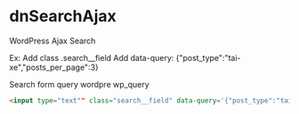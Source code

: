 ﻿# dnSearchAjax
WordPress Ajax Search

Ex:
Add class .search__field
Add data-query: {"post_type":"tai-xe","posts_per_page":3}

Search form query wordpre wp_query
```html
<input type="text"" class="search__field" data-query='{"post_type":"tai-xe","posts_per_page":3}'>
```